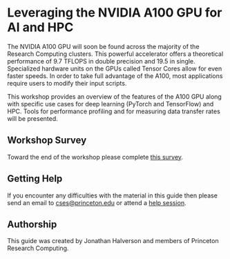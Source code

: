 # Leveraging the NVIDIA A100 GPU for AI and HPC

The NVIDIA A100 GPU will soon be found across the majority of the Research Computing clusters. This powerful accelerator offers a theoretical performance of 9.7 TFLOPS in double precision and 19.5 in single. Specialized hardware units on the GPUs called Tensor Cores allow for even faster speeds. In order to take full advantage of the A100, most applications require users to modify their input scripts.

This workshop provides an overview of the features of the A100 GPU along with specific use cases for deep learning (PyTorch and TensorFlow) and HPC. Tools for performance profiling and for measuring data transfer rates will be presented.

## Workshop Survey

Toward the end of the workshop please complete [this survey](https://forms.gle/rrBLgZYPjyLHYxFR7).

## Getting Help

If you encounter any difficulties with the material in this guide then please send an email to <a href="mailto:cses@princeton.edu">cses@princeton.edu</a> or attend a <a href="https://researchcomputing.princeton.edu/education/help-sessions">help session</a>.

## Authorship

This guide was created by Jonathan Halverson and members of Princeton Research Computing.
